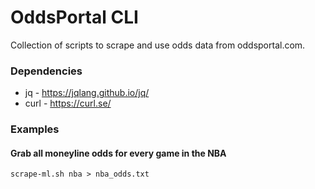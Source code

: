 # OddsPortal CLI
Collection of scripts to scrape and use odds data from oddsportal.com.

### Dependencies
* jq - https://jqlang.github.io/jq/
* curl - https://curl.se/

### Examples

#### Grab all moneyline odds for every game in the NBA
`scrape-ml.sh nba > nba_odds.txt`
